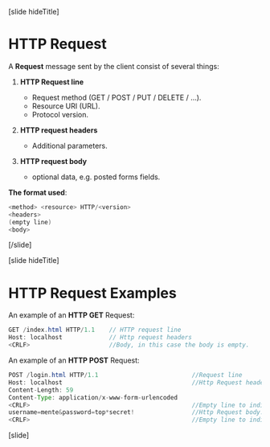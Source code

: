 [slide hideTitle]

# HTTP Request

A **Request** message sent by the client consist of several things:

1. **HTTP Request line**
    - Request method (GET / POST / PUT / DELETE / ...).
    - Resource URI (URL).
    - Protocol version.

2. **HTTP request headers**
    - Additional parameters.

3. **HTTP request body** 
    - optional data, e.g. posted forms fields.

**The format used**: 

```java
<method> <resource> HTTP/<version>​
<headers>​
(empty line)​
<body>
```

[/slide]

[slide hideTitle]

# HTTP Request Examples

An example of an **HTTP GET** Request: 

```java
GET /index.html HTTP/1.1    // HTTP request line​
Host: localhost​             // Http request headers
<CRLF>                      //Body, in this case the body is empty.
```

An example of an **HTTP POST** Request:

```java
POST /login.html HTTP/1.1​                          //Request line
Host: localhost​                                    //Http Request headers
Content-Length: 59​                                 
Content-Type: application/x-www-form-urlencoded​
<CRLF>​                                             //Empty line to indicate beginning of the body.
username=mente&password=top*secret!​                //Http Request body.
<CRLF>                                             //Empty line to indicate the end of the requests.
```



[slide]
